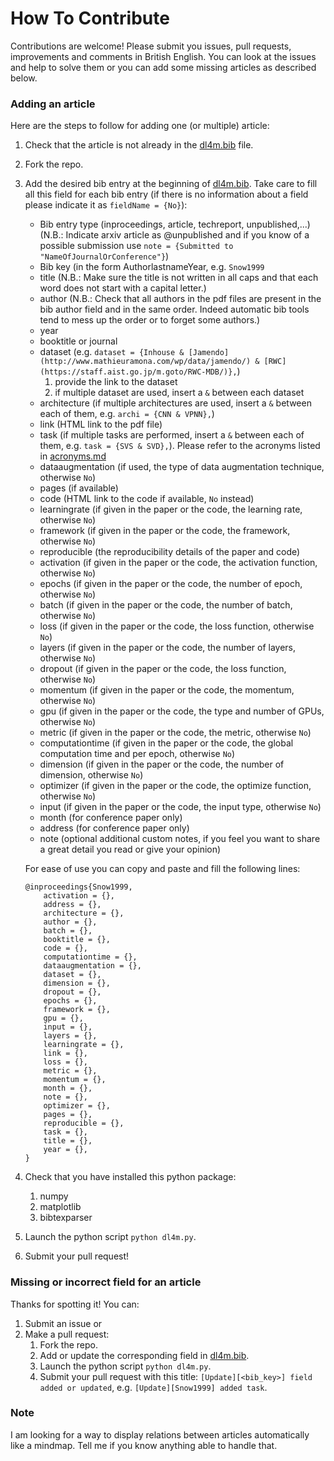 # How To Contribute

Contributions are welcome!
Please submit you issues, pull requests, improvements and comments in British English.
You can look at the issues and help to solve them or you can add some missing articles as described below.

### Adding an article

Here are the steps to follow for adding one (or multiple) article:
1. Check that the article is not already in the [dl4m.bib](dl4m.bib) file.
2. Fork the repo.
3. Add the desired bib entry at the beginning of [dl4m.bib](dl4m.bib). Take care to fill all this field for each bib entry (if there is no information about a field please indicate it as `fieldName = {No}`):
    - Bib entry type (inproceedings, article, techreport, unpublished,...) (N.B.: Indicate arxiv article as @unpublished and if you know of a possible submission use `note = {Submitted to "NameOfJournalOrConference"}`)
    - Bib key (in the form AuthorlastnameYear, e.g. `Snow1999`
    - title (N.B.: Make sure the title is not written in all caps and that each word does not start with a capital letter.)
    - author (N.B.: Check that all authors in the pdf files are present in the bib author field and in the same order. Indeed automatic bib tools tend to mess up the order or to forget some authors.)
    - year
    - booktitle or journal
    - dataset (e.g. `dataset = {Inhouse & [Jamendo](http://www.mathieuramona.com/wp/data/jamendo/) & [RWC](https://staff.aist.go.jp/m.goto/RWC-MDB/)},`)
        1. provide the link to the dataset  
        2. if multiple dataset are used, insert a ` & ` between each dataset
    - architecture (if multiple architectures are used, insert a ` & ` between each of them, e.g. `archi = {CNN & VPNN},`)
    - link (HTML link to the pdf file)
    - task (if multiple tasks are performed, insert a ` & ` between each of them, e.g. `task = {SVS & SVD},`). Please refer to the acronyms listed in [acronyms.md](acronyms.md)
    - dataaugmentation (if used, the type of data augmentation technique, otherwise `No`)
    - pages (if available)
    - code (HTML link to the code if available, `No` instead)
    - learningrate (if given in the paper or the code, the learning rate, otherwise `No`)
    - framework (if given in the paper or the code, the framework, otherwise `No`)
    - reproducible (the reproducibility details of the paper and code)
    - activation (if given in the paper or the code, the activation function, otherwise `No`)
    - epochs (if given in the paper or the code, the number of epoch, otherwise `No`)
    - batch (if given in the paper or the code, the number of batch, otherwise `No`)
    - loss (if given in the paper or the code, the loss function, otherwise `No`)
    - layers (if given in the paper or the code, the number of layers, otherwise `No`)
    - dropout (if given in the paper or the code, the loss function, otherwise `No`)
    - momentum (if given in the paper or the code, the momentum, otherwise `No`)
    - gpu (if given in the paper or the code, the type and number of GPUs, otherwise `No`)
    - metric (if given in the paper or the code, the metric, otherwise `No`)
    - computationtime (if given in the paper or the code, the global computation time and per epoch, otherwise `No`)
    - dimension (if given in the paper or the code, the number of dimension, otherwise `No`)
    - optimizer (if given in the paper or the code, the optimize function, otherwise `No`)
    - input (if given in the paper or the code, the input type, otherwise `No`)
    - month (for conference paper only)
    - address (for conference paper only)
    - note (optional additional custom notes, if you feel you want to share a great detail you read or give your opinion)

    For ease of use you can copy and paste and fill the following lines:
    ```
    @inproceedings{Snow1999,
        activation = {},
        address = {},
        architecture = {},
        author = {},
        batch = {},
        booktitle = {},
        code = {},
        computationtime = {},
        dataaugmentation = {},
        dataset = {},
        dimension = {},
        dropout = {},
        epochs = {},
        framework = {},
        gpu = {},
        input = {},
        layers = {},
        learningrate = {},
        link = {},
        loss = {},
        metric = {},
        momentum = {},
        month = {},
        note = {},
        optimizer = {},
        pages = {},
        reproducible = {},
        task = {},
        title = {},
        year = {},
    }
    ```
4. Check that you have installed this python package:
    1. numpy
    2. matplotlib
    3. bibtexparser
5. Launch the python script `python dl4m.py`.
6. Submit your pull request!

### Missing or incorrect field for an article

Thanks for spotting it! You can:
1. Submit an issue or
2. Make a pull request:
    1. Fork the repo.
    2. Add or update the corresponding field in [dl4m.bib](dl4m.bib).
    3. Launch the python script `python dl4m.py`.
    4. Submit your pull request with this title: `[Update][<bib_key>] field added or updated`, e.g. `[Update][Snow1999] added task`.

### Note

I am looking for a way to display relations between articles automatically like a mindmap. Tell me if you know anything able to handle that.
